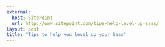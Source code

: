 ```yaml
---
external:
  host: SitePoint
  url: http://www.sitepoint.com/tips-help-level-up-sass/
layout: post
title: "Tips to help you level up your Sass"
---
```

